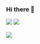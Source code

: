 ### Hi there 👋

<img src="https://capsule-render.vercel.app/api?type=Waving&color=EF2D5E&height=150&section=footer&text=kexin's%20space&fontSize=60&fontColor=d6ace6&desc=Hello%20capsule%20render" />
<img src="https://github-readme-stats.vercel.app/api/top-langs/?username=cocoheart0128&layout=compact"><br><br>
<img src="https://github-readme-stats.vercel.app/api?username=cocoheart0128&show_icons=true">




<!--
**cocoheart0128/cocoheart0128** is a ✨ _special_ ✨ repository because its `README.md` (this file) appears on your GitHub profile.
Here are some ideas to get you started:

- 🔭 I’m currently working on ...
- 🌱 I’m currently learning ...
- 👯 I’m looking to collaborate on ...
- 🤔 I’m looking for help with ...
- 💬 Ask me about ...
- 📫 How to reach me: ...
- 😄 Pronouns: ...
- ⚡ Fun fact: ...
-->
